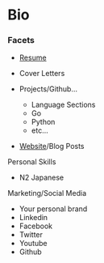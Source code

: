 # Bio

### Facets
* [Resume](https://drive.google.com/open?id=1agFtRuqQ0rzu9lcVb6g6dwD8u-lZpo23)
* Cover Letters

* Projects/Github...
  * Language Sections
  * Go
  * Python
  * etc...
* [Website](https://tibbsm.github.io)/Blog Posts

Personal Skills
* N2 Japanese

Marketing/Social Media
* Your personal brand
* Linkedin
* Facebook
* Twitter
* Youtube
* Github
